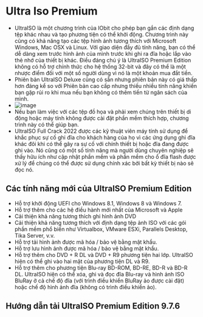 # Ultra Iso Premium #
- UltraISO là một chương trình của IObit cho phép bạn gắn các định dạng tệp khác nhau và tạo phương tiện có thể khởi động. Chương trình này cũng có khả năng tạo các tệp hình ảnh tương thích với Microsoft Windows, Mac OSX và Linux. Với giao diện đầy đủ tính năng, bạn có thể dễ dàng xem trước hình ảnh của mình trước khi ghi ra đĩa hoặc lắp vào thẻ nhớ của thiết bị khác. Điều đáng chú ý là UltraISO Premium Edition không có hỗ trợ chính thức cho hệ thống 32-bit và đây có thể là một nhược điểm đối với một số người dùng vì nó là một khoản mua đắt tiền.
- Phiên bản UltraISO Deluxe cũng có sẵn nhưng phiên bản này có giá thấp hơn đáng kể so với Phiên bản cao cấp nhưng thiếu nhiều tính năng khiến bạn gặp rủi ro khi mua nếu bạn không có thêm tiền từ ngân sách của mình.
- ![image](https://github.com/BsNgChiThanh/UltraisoPremium/assets/82578024/d04dd7d0-be2a-4d1f-92ac-6b94de72249c)
- Nếu bạn làm việc với các tệp đồ họa và phải xem chúng trên thiết bị di động hoặc máy tính không được cài đặt phần mềm thích hợp, chương trình này có thể giúp bạn.
- UltraISO Full Crack 2022 được các kỹ thuật viên máy tính sử dụng để khắc phục sự cố ghi đĩa cho khách hàng của họ vì các ứng dụng ghi đĩa khác đôi khi có thể gây ra sự cố với chính thiết bị hoặc đĩa đang được ghi vào. Nó cũng có một số tính năng mà người dùng chuyên nghiệp sẽ thấy hữu ích như cập nhật phần mềm và phần mềm cho ổ đĩa flash được xử lý để chúng có thể được sử dụng chính xác bởi bất kỳ thiết bị nào sẽ đọc nó.

## Các tính năng mới của UltraISO Premium Edition ##
- Hỗ trợ khởi động UEFI cho Windows 8.1, Windows 8 và Windows 7.
- Hỗ trợ thêm cho các hệ điều hành mới nhất của Microsoft và Apple
- Cải thiện khả năng tương thích ghi hình ảnh DVD
- Cải thiện khả năng tương thích với định dạng tệp ảnh ISO với các gói phần mềm phổ biến như Virtualbox, VMware ESXi, Parallels Desktop, Tika Server, v.v.
- Hỗ trợ tải hình ảnh được mã hóa / bảo vệ bằng mật khẩu.
- Hỗ trợ lưu hình ảnh được mã hóa / bảo vệ bằng mật khẩu.
- Hỗ trợ thêm cho DVD + R DL và DVD + R9 phương tiện hai lớp. UltraISO hiện có thể ghi vào hai mặt của phương tiện DL và R9.
- Hỗ trợ thêm cho phương tiện Blu-ray BD-ROM, BD-RE, BD-R và BD-R DL. UltraISO hiện có thể xóa, ghi và đọc đĩa Blu-ray và hình ảnh ISO BluRay ở cả chế độ đĩa (với trình điều khiển BluRay ảo được cài đặt) hoặc chế độ hình ảnh đĩa (không có trình điều khiển ảo).

## Hướng dẫn tải UltraISO Premium Edition 9.7.6 ##






